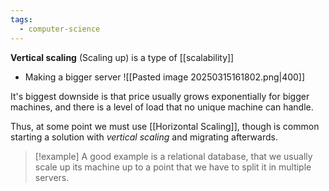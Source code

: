 ```yaml
---
tags:
  - computer-science
---
```

**Vertical scaling** (Scaling up) is a type of [[scalability]]
 - Making a bigger server
 ![[Pasted image 20250315161802.png|400]]

It's biggest downside is that price usually grows exponentially for bigger machines, and there is a level of load that no unique machine can handle.

Thus, at some point we must use [[Horizontal Scaling]], though is common starting a solution with *vertical scaling* and migrating afterwards.

>[!example]
>A good example is a relational database, that we usually scale up its machine up to a point that we have to split it in multiple servers.